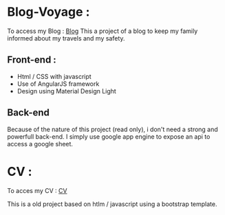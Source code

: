 # Blog-Voyage :
To access my Blog : [Blog](https://etochy.github.io/blog-voyage/ "Blog-voyage")
This a project of a blog to keep my family informed about my travels and my safety.

## Front-end :
* Html / CSS with javascript
* Use of AngularJS framework
* Design using Material Design Light

## Back-end
Because of the nature of this project (read only), i don't need a strong and powerfull back-end.
I simply use google app engine to expose an api to access a google sheet.

# CV :
To acces my CV : [CV](https://etochy.github.io/cv/ "My CV")

This is a old project based on htlm / javascript using a bootstrap template.

